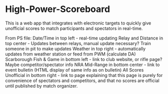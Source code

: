 # High-Power-Scoreboard

This is a web app that integrates with electronic targets to quickly give unofficial scores to match participants and spectators in real-time.

From PS file:
	Date/Time in top left - real-time updating
	Relay and Distance in top center - Updates between relays, manual update necessary? Train someone in pit to make updates
	Weather in top right - automatically updates from weather station or feed from PWM (calculate DA)
	Scarborough Fish & Game in bottom left - link to club website, or rifle page? Maybe competitor/spectator info
	NRA Mid-Range in bottom center - link to event bulletin (HTML display of same info as on bulletin)
	All Scores Unofficial in bottom right - link to page explaining that this page is purely for convenience of spectators and competitors, and that no scores are official until published by match organizer.